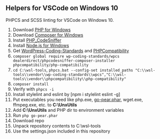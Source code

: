 ## Helpers for VSCode on Windows 10

PHPCS and SCSS linting for VSCode on Windows 10.

1. Download [PHP for Windows](https://windows.php.net/download/)
2. Download [Composer for Windows](https://getcomposer.org/Composer-Setup.exe)
3. Install [PHP_CodeSniffer](https://github.com/squizlabs/PHP_CodeSniffer#composer)
4. Install [Node.js for Windows](https://nodejs.org/en/download/)
5. Get [WordPress-Coding-Standards](https://github.com/WordPress/WordPress-Coding-Standards) and [PHPCompatibility](https://github.com/PHPCompatibility/PHPCompatibility)
6. `composer global require wp-coding-standards/wpcs dealerdirect/phpcodesniffer-composer-installer phpcompatibility/php-compatibility`
7. `cd C:\wsl-tools`, `phpcs.bat --config-set installed_paths "C:\\wsl-tools\\vendor\\wp-coding-standards\\wpcs","C:\\wsl-tools\\vendor\\phpcompatibility\\php-compatibility"`
8. `composer install`
9. Verify with `phpcs -i`
10. Install stylelint and eslint by [npm i stylelint eslint -g]
11. Put executables you need like php.exe, [go-pear.phar](http://pear.php.net/go-pear.phar), wget.exe, ffmpeg.exe, etc. to **C:\UnxUtils**
12. Add **C:\UnxUtils** and PHP dir to environment variables
13. Run `php go-pear.phar`
14. Download repo
15. Unpack repository contents to C:\wsl-tools
16. Use the settings.json included in this repository
